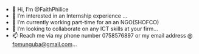 - 👋 Hi, I’m @FaithPhilice
- 👀 I’m interested in  an Internship experience ...
- 🌱 I’m currently working part-time for an an NGO(SHOFCO)
- 💞️ I’m looking to collaborate on any ICT skills at your firm...
- 📫 Reach me via my phone number 0758576897 or my email address @ fpmunguba@gmail.com...

<!---
FaithPhilice/FaithPhilice is a ✨ special ✨ repository because its `README.md` (this file) appears on your GitHub profile.
You can click the Preview link to take a look at your changes.
--->
